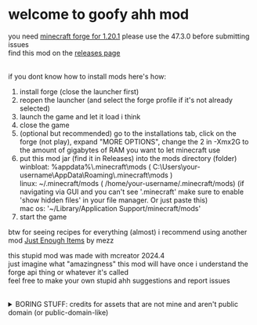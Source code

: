 # welcome to goofy ahh mod
you need [minecraft forge for 1.20.1](https://files.minecraftforge.net/net/minecraftforge/forge/index_1.20.1.html) please use the 47.3.0 before submitting issues<br>
find this mod on the [releases page](https://github.com/gonna-give-you-u/goofy-ahh-mod/releases)<br><br>

if you dont know how to install mods here's how:<br>
1. install forge (close the launcher first)
2. reopen the launcher (and select the forge profile if it's not already selected)
3. launch the game and let it load i think
4. close the game
5. (optional but recommended) go to the installations tab, click on the forge (not play), expand "MORE OPTIONS", change the 2 in -Xmx2G to the amount of gigabytes of RAM you want to let minecraft use
6. put this mod jar (find it in Releases) into the mods directory (folder)<br>
   winbloat: %appdata%\\.minecraft\mods ( C:\Users\your-username\AppData\Roaming\\.minecraft\mods )<br>
   linux: \~/.minecraft/mods ( /home/your-username/.minecraft/mods) (if navigating via GUI and you can't see '.minecraft' make sure to enable 'show hidden files' in your file manager. Or just paste this)<br>
   mac os: '\~/Library/Application Support/minecraft/mods'
7. start the game

btw for seeing recipes for everything (almost) i recommend using another mod [Just Enough Items](https://modrinth.com/mod/jei) by mezz

this stupid mod was made with mcreator 2024.4<br>
just imagine what "amazingness" this mod will have once i understand the forge api thing or whatever it's called<br>
feel free to make your own stupid ahh suggestions and report issues<br>
<br>
<details>
  <summary>BORING STUFF: credits for assets that are not mine and aren't public domain (or public-domain-like)</summary>
  assets are in src/main/resources/assets/poop<br>
  textures/block:<br>
    ios_poop_huiwenzi.png, hardpoop.png: this Pile of Poo huiwenzi glyph style belongs to Apple Inc.<br>
    skibidi_toilet.png: Skibidi Toilet belongs to Dafuq!?Boom!<br>
  textures/item:<br>
    debian-openlogo.svg.png: the Debian logo belongs to Debian<br>
    ios_poop_huiwenzi.png: the same Pile of Poo huiwenzi glyth that belongs to Apple Inc.<br>
    latest-860451816.png: modified variant of a vanilla Minecraft asset (item texture of Lightning Rod). Minecraft is property of Mojang AB<br>
    rei.png: originally by アボガド6. 足立レイ (Adachi Rei) is property of 合同会社メカニカルガール<br>
    steel.png: modified variant of a vanilla Minecraft asset (item texture of Flint and Steel). Minecraft is property of Mojang AB<br>
    uno_reverse_card.png: UNO was originally developed by Merle Robbins and is currently published by Mattel<br>
  textures/entities:<br>
    pooper.png: modified variant of a vanilla Minecraft asset (entity texture of Creeper). Minecraft is property of Mojang AB<br>
  textures:<br>
    saness.png: saness is a parody variant, of Sans from Undertale. said parody is Underpants by Sr Pelo. Undertale is property of Toby Fox, the artist of Undertale is Temmie Chang<br>
  <br>
   sounds/skibiditoilet.ogg: is a mashup of "Give It to Me" by Timbaland and "Dom Dom Yes Yes" by Biser King. this mashup features in Dafuq!?Boom!'s Skibidi Toilet series<br>
   sounds/poopsportsmusic.ogg: from [this YouTube video uploaded by Yoshibyte](https://www.youtube.com/watch?v=SJs204ufnpU)

   i guess some of these assets above are probably under cc and some maybe a bit different idk
   if you want me to remove an asset let me know and ill change it to something else
  I hope i didn't miss anything (let me know if i did)
</details>
